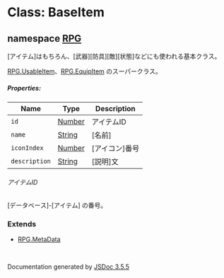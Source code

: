 # Class: BaseItem

## namespace [RPG](RPG.md)

[アイテム]はもちろん、[武器][防具][敵][状態]などにも使われる基本クラス。

[RPG.UsableItem](RPG.UsableItem.md)、[RPG.EquipItem](RPG.EquipItem.md) のスーパークラス。

##### Properties:

| Name | Type | Description |
| --- | --- | --- |
| `id` | [Number](Number.md) | アイテムID |
| `name` | [String](String.md) | [名前] |
| `iconIndex` | [Number](Number.md) | [アイコン]番号 |
| `description` | [String](String.md) | [説明]文 |


###### アイテムID

[データベース]-[アイテム] の番号。


### Extends

* [RPG.MetaData](RPG.MetaData.md)

 <br>

  Documentation generated by [JSDoc 3.5.5](https://github.com/jsdoc3/jsdoc)
